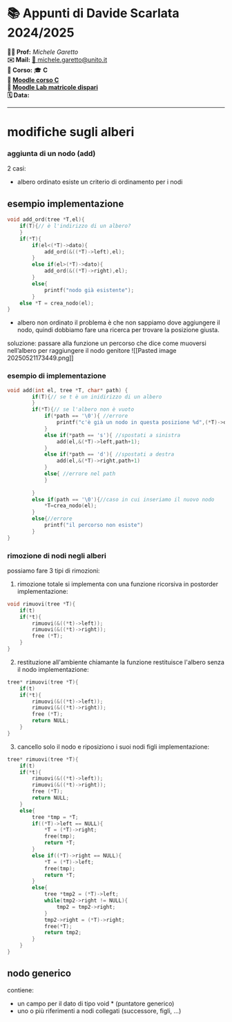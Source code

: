 # 📚 Appunti di Davide Scarlata 2024/2025

**👨‍🎓 Prof:** _Michele Garetto_  
**✉️ Mail:** [📩 michele.garetto@unito.it](mailto:michele.garetto@unito.it)  
**📌 Corso:** 🎓 **C**  
**🔗 [Moodle corso C](https://informatica.i-learn.unito.it/course/view.php?id=3066)**  
**🔗 [Moodle Lab matricole dispari](https://esami.i-learn.unito.it/course/view.php?id=2062)**  
**🗓 Data:**  

---
# modifiche sugli alberi

### aggiunta di un nodo (add)
2 casi:
- albero ordinato 
esiste un criterio di ordinamento per i nodi

## esempio implementazione
```c
void add_ord(tree *T,el){
	if(T){// è l'indirizzo di un albero?
	}
	if(*T){
		if(el<(*T)->dato){
			add_ord(&((*T)->left),el);
		}
		else if(el>(*T)->dato){
			add_ord(&((*T)->right),el);
		}
		else{
			printf("nodo già esistente");
		}
	else *T = crea_nodo(el);
}

```

- albero non ordinato
il problema è che non sappiamo dove aggiungere il nodo, quindi dobbiamo fare una ricerca per trovare la posizione giusta.

soluzione:  passare alla funzione un percorso che dice come muoversi nell’albero per raggiungere il nodo genitore
![[Pasted image 20250521173449.png]]

### esempio di implementazione
```c
void add(int el, tree *T, char* path) {
		if(T){// se t è un inidirizzo di un albero
		}
		if(*T){// se l'albero non è vuoto
			if(*path == '\0'){ //errore
				printf("c'è già un nodo in questa posizione %d",(*T)->dato)
			}
			else if(*path == 's'){ //spostati a sinistra
				add(el,&(*T)->left,path+1);
			}
			else if(*path == 'd'){ //spostati a destra
				add(el,&(*T)->right,path+1)
			}
			else{ //errore nel path
			}
		
		}
		else if(path == '\0'){//caso in cui inseriamo il nuovo nodo
			*T=crea_nodo(el);
		}
		else{//errore
			printf("il percorso non esiste")
		}
}
```

### rimozione di nodi negli alberi
possiamo fare 3 tipi di rimozioni:

1) rimozione totale
		si implementa con una funzione ricorsiva in postorder
		implementazione:
```c
void rimuovi(tree *T){
	if(t)
	if(*t){
		rimuovi(&((*t)->left));
		rimuovi(&((*t)->right));
		free (*T);
	}
}
```

2) restituzione all'ambiente chiamante
		la funzione restituisce l'albero senza il nodo
		implementazione:
```c
tree* rimuovi(tree *T){
	if(t)
	if(*t){
		rimuovi(&((*t)->left));
		rimuovi(&((*t)->right));
		free (*T);
		return NULL;
	}
}
```

3) cancello solo il nodo e riposiziono i suoi nodi figli
		implementazione:
```c
tree* rimuovi(tree *T){
	if(t)
	if(*t){
		rimuovi(&((*t)->left));
		rimuovi(&((*t)->right));
		free (*T);
		return NULL;
	}
	else{
		tree *tmp = *T;
		if((*T)->left == NULL){
			*T = (*T)->right;
			free(tmp);
			return *T;
		}
		else if((*T)->right == NULL){
			*T = (*T)->left;
			free(tmp);
			return *T;
		}
		else{
			tree *tmp2 = (*T)->left;
			while(tmp2->right != NULL){
				tmp2 = tmp2->right;
			}
			tmp2->right = (*T)->right;
			free(*T);
			return tmp2;
		}
	}
}
```

## nodo generico
contiene:
- un campo per il dato di tipo void * (puntatore generico)
- uno o più riferimenti a nodi collegati (successore, figli, …)

